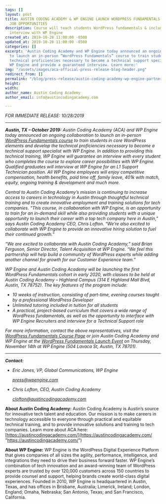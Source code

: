 ```yaml
---
tags: []
layout: post
title: AUSTIN CODING ACADEMY & WP ENGINE LAUNCH WORDPRESS FUNDAMENTALS COURSE AND
  JOB OPPORTUNITIES
description: Course will teach students WordPress fundamentals & include guaranteed
  interview with WP Engine
created_at: 2019-10-28 11:00:00 -0500
updated_at: 2019-10-28 11:00:00 -0500
categories: []
excerpt: 'Austin Coding Academy and WP Engine today announced an ongoing collaboration
  to launch an in-person “WordPress Fundamentals” course to train students in the
  technical proficiencies necessary to become a technical support specialist with
  WP Engine and provide a guaranteed interview. Learn more:'
img: "/assets/images/aca-official-press-release-blog-header.png"
redirect_from: []
permalink: "/blog/press-release/austin-coding-academy-wp-engine-partnership/"
height: 
width: 
author_name: Austin Coding Academy
author_email: info@austincodingacademy.com

---
```

_FOR IMMEDIATE RELEASE: 10/28/2019_

***

**_Austin, TX – October 2019:_** _Austin Coding Academy (ACA) and WP Engine today announced an ongoing collaboration to launch an in-person_ [_WordPress Fundamentals course_](https://austincodingacademy.com/courses/wordpress-fundamentals/) _to train students in core WordPress elements and develop the technical proficiencies necessary to become a technical support specialist with WP Engine. In addition to providing this technical training, WP Engine will guarantee an interview with every student who completes the course to explore career possibilities with WP Engine. Qualified graduates will interview at WP Engine for an L1 Support Technician position. All WP Engine employees will enjoy competitive compensation, health benefits, paid time off, family leave, 401k with match, equity, ongoing training & development and much more._

_Central to Austin Coding Academy’s mission is continuing to increase access to careers in technology in Austin through thoughtful technical training and to create innovative employment and training solutions for tech companies. “This course, in collaboration with WP Engine, is an opportunity to train for an in-demand skill while also providing students with a unique opportunity to launch their career with a top tech company here in Austin,” says Austin Coding Academy CEO, Chris Lofton. “We’re also excited to collaborate with WP Engine to provide an innovative hiring solution to fuel their continued growth.”_

_“We are excited to collaborate with Austin Coding Academy,” said Brian Ferguson, Senior Director, Talent Acquisition at WP Engine. “We feel this partnership will help build a community of WordPress experts while adding another channel for growth for our Customer Experience team.”_

_WP Engine and Austin Coding Academy will be launching the first WordPress Fundamentals cohort in early 2020, with classes to be held at Austin Coding Academy – Highland Campus (314 E Highland Mall Blvd, Austin, TX 78752). The key features of the program include:_

* _10 weeks of instruction, consisting of part-time, evening courses taught by a professional WordPress Developer_
* _Unlimited tutoring included in tuition for all students_
* _A practical, project-based curriculum that covers a wide range of WordPress fundamentals, as well as the opportunity to interface with WP Engine Recruiters and interview for a Technical Support role_

_For more information, contact the above representatives, visit the_ [_WordPress Fundamentals Course Page_](https://austincodingacademy.com/courses/wordpress-fundamentals/) _or join Austin Coding Academy and WP Engine at the_ [_WordPress Fundamentals Launch Event_](https://www.eventbrite.com/e/austin-coding-academywp-engine-launch-event-happy-hour-wp-engine-tickets-78066889167) _on Thursday, November 14th at WP Engine (504 Lavaca St, Austin, TX 78701)._

***

**_Contact:_**

* _Eric Jones, VP, Global Communications, WP Engine_

  [_press@wpengine.com_](mailto:press@wpengine.com)
* _Chris Lofton, CEO, Austin Coding Academy_

  [_clofton@austincodingacademy.com_](mailto:clofton@austincodingacademy.com)

**About Austin Coding Academy:** Austin Coding Academy is Austin’s source for innovative tech talent and education. Our mission is to make careers in technology accessible to everyone through practical and equitable technical training, and to provide innovative solutions and training to tech companies. Learn more about ACA here: [https://austincodingacademy.com/](https://austincodingacademy.com/ "https://austincodingacademy.com/")

**About WP Engine:** WP Engine is the WordPress Digital Experience Platform that gives companies of all sizes the agility, performance, intelligence, and integrations they need to drive their business forward faster. WP Engine’s combination of tech innovation and an award-winning team of WordPress experts are trusted by over 120,000 customers across 150 countries to provide counsel and support, helping brands create world-class digital experiences. Founded in 2010, WP Engine is headquartered in Austin, Texas, and has offices in Brisbane, Australia; Limerick, Ireland; London, England; Omaha, Nebraska; San Antonio, Texas; and San Francisco, California.